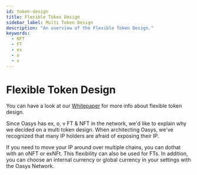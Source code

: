 ```yaml
---
id: token-design
title: Flexible Token Design
sidebar_label: Multi Token Design
description: "An overview of the Flexible Token Design."
keywords:
  - NFT
  - FT
  - ex
  - o
  - v
---
```

# Flexible Token Design

You can have a look at our [Whitepaper](/docs/whitepaper/solution/ft-nft-design) for more info about flexible token design.

Since Oasys has ex, o, v FT & NFT in the network, we'd like to explain why we decided on a multi token design. 
When architecting Oasys, we've recognized that many IP holders are afraid of exposing their IP.

If you need to move your IP around over multiple chains, you can dothat with an oNFT or exNFt. 
This flexibility can also be used for FTs. In addition, you can choose an internal currency or global currency in your settings with the Oasys Network.

